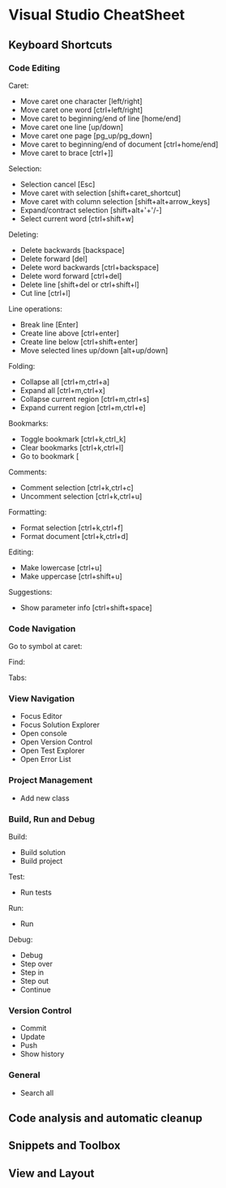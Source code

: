 # Visual Studio CheatSheet

## Keyboard Shortcuts

### Code Editing

Caret:

- Move caret one character [left/right]
- Move caret one word [ctrl+left/right]
- Move caret to beginning/end of line [home/end]
- Move caret one line [up/down]
- Move caret one page [pg_up/pg_down]
- Move caret to beginning/end of document [ctrl+home/end]
- Move caret to brace [ctrl+]]

Selection:

- Selection cancel [Esc]
- Move caret with selection [shift+caret_shortcut]
- Move caret with column selection [shift+alt+arrow_keys]
- Expand/contract selection [shift+alt+'+'/-]
- Select current word [ctrl+shift+w]

Deleting:

- Delete backwards [backspace]
- Delete forward [del]
- Delete word backwards [ctrl+backspace]
- Delete word forward [ctrl+del]
- Delete line [shift+del or ctrl+shift+l]
- Cut line [ctrl+l]

Line operations:

- Break line [Enter]
- Create line above [ctrl+enter]
- Create line below [ctrl+shift+enter]
- Move selected lines up/down [alt+up/down]

Folding:

- Collapse all [ctrl+m,ctrl+a]
- Expand all [ctrl+m,ctrl+x]
- Collapse current region [ctrl+m,ctrl+s]
- Expand current region [ctrl+m,ctrl+e]

Bookmarks:

- Toggle bookmark [ctrl+k,ctrl_k]
- Clear bookmarks [ctrl+k,ctrl+l]
- Go to bookmark [

Comments:

- Comment selection [ctrl+k,ctrl+c]
- Uncomment selection [ctrl+k,ctrl+u]

Formatting:

- Format selection [ctrl+k,ctrl+f]
- Format document [ctrl+k,ctrl+d]

Editing:

- Make lowercase [ctrl+u]
- Make uppercase [ctrl+shift+u]

Suggestions:

- Show parameter info [ctrl+shift+space]

### Code Navigation

Go to symbol at caret:

Find:

Tabs:

### View Navigation

- Focus Editor
- Focus Solution Explorer
- Open console
- Open Version Control
- Open Test Explorer
- Open Error List

### Project Management

- Add new class

### Build, Run and Debug

Build:

- Build solution
- Build project

Test:

- Run tests

Run:

- Run

Debug:

- Debug
- Step over
- Step in
- Step out
- Continue

### Version Control

- Commit
- Update
- Push
- Show history

### General

- Search all

## Code analysis and automatic cleanup

## Snippets and Toolbox

## View and Layout

## 
